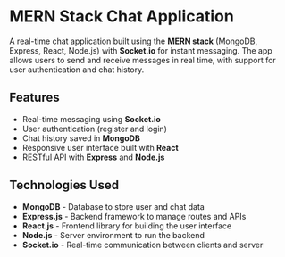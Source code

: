# MERN Stack Chat Application

A real-time chat application built using the **MERN stack** (MongoDB, Express, React, Node.js) with **Socket.io** for instant messaging. The app allows users to send and receive messages in real time, with support for user authentication and chat history.

## Features

- Real-time messaging using **Socket.io**
- User authentication (register and login)
- Chat history saved in **MongoDB**
- Responsive user interface built with **React**
- RESTful API with **Express** and **Node.js**

## Technologies Used

- **MongoDB** - Database to store user and chat data
- **Express.js** - Backend framework to manage routes and APIs
- **React.js** - Frontend library for building the user interface
- **Node.js** - Server environment to run the backend
- **Socket.io** - Real-time communication between clients and server
